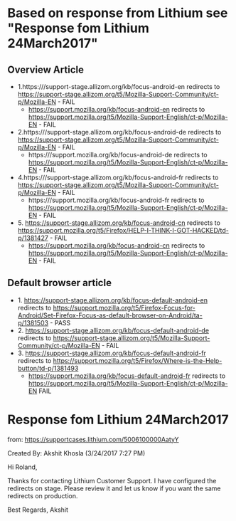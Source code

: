 # Based on response from Lithium see "Response fom Lithium 24March2017"
## Overview Article
* 1\.https:///support-stage.allizom.org/kb/focus-android-en redirects to https://support-stage.allizom.org/t5/Mozilla-Support-Community/ct-p/Mozilla-EN - FAIL
  * https://support.mozilla.org/kb/focus-android-en redirects to https://support.mozilla.org/t5/Mozilla-Support-English/ct-p/Mozilla-EN - FAIL
* 2\.https:///support-stage.allizom.org/kb/focus-android-de redirects to https://support-stage.allizom.org/t5/Mozilla-Support-Community/ct-p/Mozilla-EN - FAIL
  * https:///support.mozilla.org/kb/focus-android-de redirects to https://support.mozilla.org/t5/Mozilla-Support-English/ct-p/Mozilla-EN - FAIL
* 4\.https:///support-stage.allizom.org/kb/focus-android-fr redirects to https://support-stage.allizom.org/t5/Mozilla-Support-Community/ct-p/Mozilla-EN - FAIL
  * https:///support.mozilla.org/kb/focus-android-fr redirects to https://support.mozilla.org/t5/Mozilla-Support-English/ct-p/Mozilla-EN - FAIL
* 5\. https://support-stage.allizom.org/kb/focus-android-cn redirects to https://support.mozilla.org/t5/Firefox/HELP-I-THINK-I-GOT-HACKED/td-p/1381427 - FAIL
  * https://support.mozilla.org/kb/focus-android-cn redirects to https://support.mozilla.org/t5/Mozilla-Support-English/ct-p/Mozilla-EN - FAIL

## Default browser article

* 1\. https://support-stage.allizom.org/kb/focus-default-android-en redirects to https://support.mozilla.org/t5/Firefox-Focus-for-Android/Set-Firefox-Focus-as-default-browser-on-Android/ta-p/1381503 - PASS
* 2\. https://support-stage.allizom.org/kb/focus-default-android-de redirects to https://support-stage.allizom.org/t5/Mozilla-Support-Community/ct-p/Mozilla-EN - FAIL
* 3\.  https://support-stage.allizom.org/kb/focus-default-android-fr redirects to https://support.mozilla.org/t5/Firefox/Where-is-the-Help-button/td-p/1381493
  * https://support.mozilla.org/kb/focus-default-android-fr redirects to https://support.mozilla.org/t5/Mozilla-Support-English/ct-p/Mozilla-EN FAIL

# Response fom Lithium 24March2017
from: https://supportcases.lithium.com/5006100000AatyY

Created By: Akshit Khosla (3/24/2017 7:27 PM)

Hi Roland,

Thanks for contacting Lithium Customer Support. I have configured the redirects on stage. Please review it and let us know if you want the same redirects on production.

Best Regards,
Akshit
